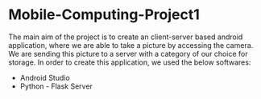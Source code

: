 # Mobile-Computing-Project1
The main aim of the project is to create an client-server based android application, where we are able to take a picture by accessing the camera. We are sending this picture to a server with a category of our choice for storage. In order to create this application, we used the below softwares:
- Android Studio
- Python - Flask Server
